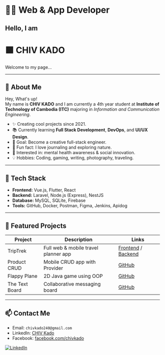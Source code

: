 # 👨‍💻 Web & App Developer
## Hello, I am  
# 🟩 **CHIV KADO**

Welcome to my page...

---

## 👤 About Me

Hey, What's up!  
My name is **CHIV KADO** and I am currently a 4th year student at **Institute of Technology of Cambodia (ITC)** majoring in *Information and Communication Engineering*.

- ✨ Creating cool projects since 2021.
- 📚 Currently learning **Full Stack Development**, **DevOps**, and **UI/UX Design**.
- 🎯 Goal: Become a creative full-stack engineer.
- 🎲 Fun fact: I love journaling and exploring nature.
- 🧠 Interested in: mental health awareness & social innovation.
- 💡 Hobbies: Coding, gaming, writing, photography, traveling.

---

## 🔧 Tech Stack

- **Frontend:** Vue.js, Flutter, React  
- **Backend:** Laravel, Node.js (Express), NestJS  
- **Database:** MySQL, SQLite, Firebase  
- **Tools:** GitHub, Docker, Postman, Figma, Jenkins, Apidog

---

## 💼 Featured Projects

| Project | Description | Links |
|--------|-------------|-------|
| TripTrek | Full web & mobile travel planner app | [Frontend](https://github.com/chivkado240/IP-II-project) / [Backend](https://github.com/chivkado240/IP-II-project-Backend) |
| Product CRUD | Mobile CRUD app with Provider | [GitHub](https://github.com/chivkado240/Flutter-Product-CRUD) |
| Flappy Plane | 2D Java game using OOP | [GitHub](https://github.com/chivkado240/Jai-Advanture) |
| The Text Board | Collaborative messaging board | [GitHub](https://github.com/chivkado240/The-Text-Board) |

---


## 📫 Contact Me

- Email: `chivkado240@gmail.com`  
- LinkedIn: [CHIV Kado](https://www.linkedin.com/in/chiv-kado-b96160311/)  
- Facebook: [facebook.com/chivkado](https://facebook.com/chivkado)

[![LinkedIn](https://img.shields.io/badge/LinkedIn-CHIV%20Kado-blue?style=flat-square&logo=linkedin)](https://www.linkedin.com/in/chiv-kado-b96160311/)

